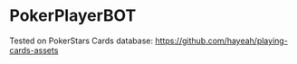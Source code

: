 # PokerPlayerBOT
Tested on PokerStars
Cards database: https://github.com/hayeah/playing-cards-assets
